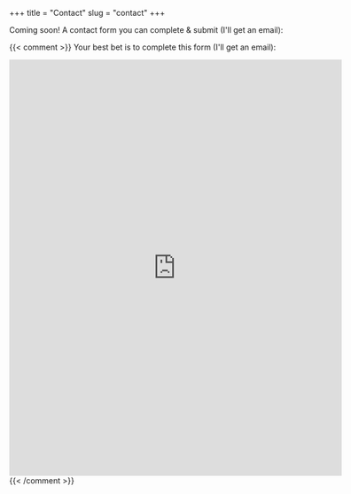 +++
title = "Contact"
slug = "contact"
+++

Coming soon!  A contact form you can complete & submit (I'll get an email):

{{< comment >}}
Your best bet is to complete this form (I'll get an email):

<iframe src="https://docs.google.com/forms/d/e/1FAIpQLSe_VGvHTfU_pBgMfr2K-qZzjf4k2nWVKtn--jor_xpFgWtoIw/viewform?embedded=true" width="600" height="751" frameborder="0" marginheight="0" marginwidth="0"
    style="height:751px;">
    <!-- FIX: added style= so form not short/scrollable -->
 Loading...
</iframe>
{{< /comment >}}
